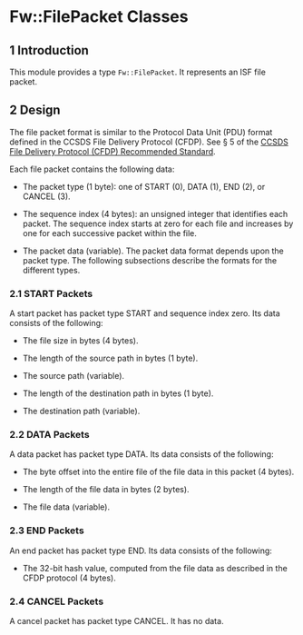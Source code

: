 # Fw::FilePacket Classes

## 1 Introduction

This module provides a type `Fw::FilePacket`.
It represents an ISF file packet.

## 2 Design

The file packet format is similar to the Protocol Data Unit (PDU) format
defined in the CCSDS File Delivery Protocol (CFDP).
See &sect; 5 of the
[CCSDS File Delivery Protocol (CFDP) Recommended Standard](https://public.ccsds.org/Pubs/727x0b4s.pdf).

Each file packet contains the following data:

* The packet type (1 byte): one of START (0), DATA (1), END (2), 
or CANCEL (3).

* The sequence index (4 bytes): an unsigned integer that
identifies each packet.
The sequence index starts at zero for each file and increases
by one for each successive packet within the file.

* The packet data (variable).
The packet data format depends upon the packet type.
The following subsections describe the formats for the different
types.

### 2.1 START Packets

A start packet has packet type START and sequence index zero.
Its data consists of the following:

* The file size in bytes (4 bytes).

* The length of the source path in bytes (1 byte).

* The source path (variable).

* The length of the destination path in bytes (1 byte).

* The destination path (variable).

### 2.2 DATA Packets

A data packet has packet type DATA.
Its data consists of the following:

* The byte offset into the entire file of the file data in this
packet (4 bytes).

* The length of the file data in bytes (2 bytes).

* The file data (variable).

### 2.3 END Packets

An end packet has packet type END.
Its data consists of the following:

* The 32-bit hash value, computed from the file data as described in 
the CFDP protocol (4 bytes).

### 2.4 CANCEL Packets

A cancel packet has packet type CANCEL.
It has no data.
